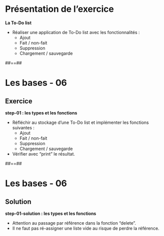 <!-- .slide: class="exercice sfeir-bg-pink" -->

# Présentation de l’exercice

**La To-Do list**

* Réaliser une application de To-Do list avec les fonctionnalités :
  * Ajout
  * Fait / non-fait
  * Suppression
  * Chargement / sauvegarde

##==##
<!-- .slide: class="exercice sfeir-bg-pink" -->

# Les bases - 06

## Exercice

**step-01 : les types et les fonctions**

* Réfléchir au stockage d’une To-Do list et implémenter les fonctions suivantes :
  * Ajout
  * Fait / non-fait
  * Suppression
  * Chargement / sauvegarde
* Vérifier avec “print” le résultat.

##==##
<!-- .slide: class="exercice sfeir-bg-pink" -->

# Les bases - 06

## Solution

**step-01-solution : les types et les fonctions**

* Attention au passage par référence dans la fonction “delete”.
* Il ne faut pas ré-assigner une liste vide au risque de perdre la référence.
